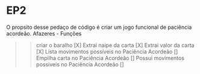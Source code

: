 # EP2
O propsito desse pedaço de código é criar um jogo funcional de paciência acordeão.
Afazeres - Funções
>>criar o baralho [X]
>>Extrai naipe da carta [X]
>>Extrai valor da carta [X]
>>Lista movimentos possíveis no Paciência Acordeão []
>>Empilha carta no Paciência Acordeão []
>>Possui movimentos possiveis no Paciência Acordeão []
